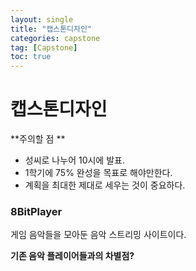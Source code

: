 ```yaml
---
layout: single
title: "캡스톤디자인"
categories: capstone
tag: [Capstone]
toc: true
---
```




# 캡스톤디자인 

**주의할 점 **

* 성씨로 나누어 10시에 발표.
* 1학기에 75% 완성을 목표로 해야만한다. 
* 계획을 최대한 제대로 세우는 것이 중요하다. 









### 8BitPlayer

게임 음악들을 모아둔 음악 스트리밍 사이트이다. 

**기존 음악 플레이어들과의 차별점?**

